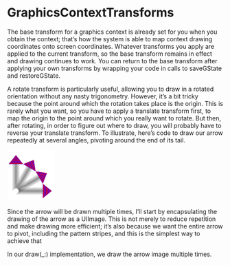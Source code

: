 # GraphicsContextTransforms

The base transform for a graphics context is already set for you when you obtain the context; that’s how the system is able to map context drawing coordinates onto screen coordinates. Whatever transforms you apply are applied to the current transform, so the base transform remains in effect and drawing continues to work. You can return to the base transform after applying your own transforms by wrapping your code in calls to saveGState and restoreGState.

A rotate transform is particularly useful, allowing you to draw in a rotated orientation without any nasty trigonometry. However, it’s a bit tricky because the point around which the rotation takes place is the origin. This is rarely what you want, so you have to apply a translate transform first, to map the origin to the point around which you really want to rotate. But then, after rotating, in order to figure out where to draw, you will probably have to reverse your translate transform.
To illustrate, here’s code to draw our arrow repeatedly at several angles, pivoting around the end of its tail.

![A](https://github.com/Lilyeka/GraphicsContextTransforms/blob/master/GraphicsContextTransforms/rotatedArrows.png "Drawing rotated")



Since the arrow will be drawn multiple times, I’ll start by encapsulating the drawing of the arrow as a UIImage. This is not merely to reduce repetition and make drawing more efficient; it’s also because we want the entire arrow to pivot, including the pattern stripes, and this is the simplest way to achieve that

In our draw(_:) implementation, we draw the arrow image multiple times.
